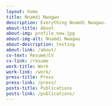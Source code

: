 ```yaml
---
layout: home
title: Nnamdi Nwagwu
description: Everything Nnamdi Nwagwu.
about-title: About
about-img: profile_new.jpg
about-img-alt: Nnamdi Nwagwu
about-description: testing 
about-link: /about/
cv-text: Resumé/CV
cv-link: /resume
work-title: Work
work-link: /work/
press-title: Press
press-link: /press/
posts-title: Publications
posts-link: /publications/
---
```

